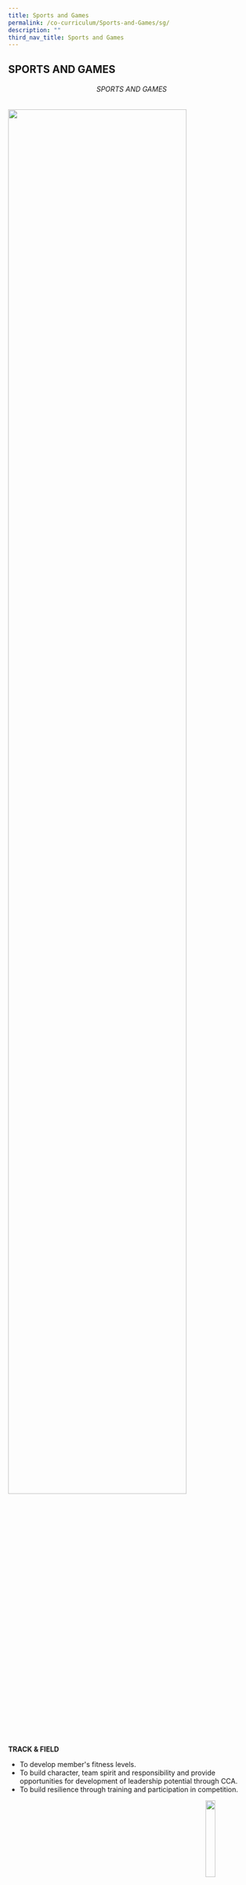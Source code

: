 ```yaml
---
title: Sports and Games
permalink: /co-curriculum/Sports-and-Games/sg/
description: ""
third_nav_title: Sports and Games
---
```

## SPORTS AND GAMES

###### <center> SPORTS AND GAMES</center>

<img src="/images/sng1.jpg" align=left style="width:85%">
<br clear=left>

**TRACK & FIELD**

*   To develop member's fitness levels.
*   To build character, team spirit and responsibility and provide opportunities for development of leadership potential through CCA.
*   To build resilience through training and participation in competition.

<p><a href="https://www.ezhishi.net/CKPSebook2022/">
<img style="width:20%" align=right src="/images/readmore.jpg">
</a></p>

<img src="/images/sng2.jpg" align=left style="width:85%">
<br clear=left>

**FLOORBALL**

Maximise the potential in every student for floorball as a team player and as a leader in their own unique way.

To inculcate discipline, teamwork and passion for the sports.

<p><a href="/co-curriculum/Sports-and-Games/floorball/">
<img style="width:20%" align=right src="/images/readmore.jpg">
</a></p>

<img src="/images/sng3.jpg" align=left style="width:85%">
<br clear=left>

**SEPAK TAKRAW**

This Sepak Takraw is one of the most popular CCA as it is the time where the students to learn about teamwork, juggling skills and playing in various competitions and tournaments. The NLS team has achieved 2nd place position in the National School Sepak Takraw tournament in 2019.<br>
During CCA sessions, the students will be engaged in physical, tactical and mental activities to build their character and skills. They will be lead by dedicated coach and teachers during the CCA activities. The students will have the chance to grow their mindset and knowledge, build stronger character and friendship, show their skills and competitive potentials.

<p><a href="/co-curriculum/Sports-and-Games/st/">
<img style="width:20%" align=right src="/images/readmore.jpg">
</a></p>

<img src="/images/sng4.jpeg" align=left style="width:85%">
<br clear=left>

**BASKETBALL**

Objectives of CCA: To enable members to build resilience, teamwork and sportsmanship through basketball training and competition<br>
To train members to acquire basketball skills, know the game and play it well<br>
To develop leadership qualities through the training

<p><a href="/co-curriculum/Sports-and-Games/bball/">
<img style="width:20%" align=right src="/images/readmore.jpg">
</a></p>

<img src="/images/sng5.jpg" align=left style="width:85%">
<br clear=left>

**FOOTBALL**

Football team is made up of Year 1 to Year 4 students; we cater to both the social recreation students and also the competitive school team. We welcome students who have the passion and love for the sports. During our training sessions, we emphasize on building on our players' character.

Objectives<br>
To develop student-athletes who display self-discipline and commitment towards football; and pride and belonging to NorthLight School.

<p><a href="/co-curriculum/Sports-and-Games/football/">
<img style="width:20%" align=right src="/images/readmore.jpg">
</a></p>

<img src="/images/sng6.jpg" align=left style="width:85%">
<br clear=left>

**TABLE TENNIS**

Table Tennis CCA comprise mostly non-competitive groups of paddlers. CCA members are introduced to play techniques such as stroke play, footwork, ball control, service, defence and attack strategies.

Regular practice play during CCA will drill members to improve on their dexterity, quick reflexes, speed, power and agility. Our members are nurtured both physically and mentally to stretch their potential. Dedication and enthusiasm towards the game will be instilled in the CCA members to achieve discipline, teamwork and sportsmanship.

<p><a href="/co-curriculum/Sports-and-Games/tt/">
<img style="width:20%" align=right src="/images/readmore.jpg">
</a></p>

<img src="/images/sng7.jpg" align=left style="width:85%">
<br clear=left>

**NETBALL**

*   To develop in our Netballers the love for the sport.
*   To provide opportunities for Netballers to participate and grow in their leadership skills.
*    To develop students’ basic skills, competency and confidence in the sport.
*   To strengthen togetherness among students interested in the sport.

<p><a href="/co-curriculum/Sports-and-Games/netball/">
<img style="width:20%" align=right src="/images/readmore.jpg">
</a></p>

<img src="/images/sng8.jpg" align=left style="width:85%">
<br clear=left>

**BADMINTON**

To develop the members' badminton skills, fitness level and game tactics.<br>
To inculcate discipline, sportsmanship and teamwork.<br>
To inculcate the value social responsibility through Values In Action activities

<p><a href="/co-curriculum/Sports-and-Games/badminton/">
<img style="width:20%" align=right src="/images/readmore.jpg">
</a></p>

<p align="center"><a href="#"><img src="/images/arrow-up.jpg" style="width:25px; display:inline"/> Back to Top </a> </p>